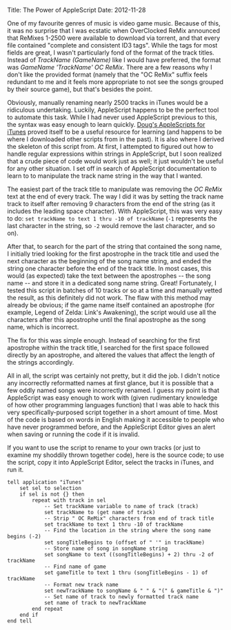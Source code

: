 Title: The Power of AppleScript
Date: 2012-11-28

One of my favourite genres of music is video game music. Because of this, it was no surprise that I was ecstatic when OverClocked ReMix announced that ReMixes 1-2500 were available to download via torrent, and that every file contained "complete and consistent ID3 tags". While the tags for most fields are great, I wasn't particularly fond of the format of the track titles. Instead of *TrackName (GameName)* like I would have preferred, the format was *GameName 'TrackName' OC ReMix*. There are a few reasons why I don't like the provided format (namely that the "OC ReMix" suffix feels redundant to me and it feels more appropriate to not see the songs grouped by their source game), but that's besides the point.

Obviously, manually renaming nearly 2500 tracks in iTunes would be a ridiculous undertaking. Luckily, AppleScript happens to be the perfect tool to automate this task. While I had never used AppleScript previous to this, the syntax was easy enough to learn quickly. [Doug's AppleScripts for iTunes](http://dougscripts.com/itunes/) proved itself to be a useful resource for learning (and happens to be where I downloaded other scripts from in the past). It is also where I derived the skeleton of this script from. At first, I attempted to figured out how to handle regular expressions within strings in AppleScript, but I soon realized that a crude piece of code would work just as well; it just wouldn't be useful for any other situation. I set off in search of AppleScript documentation to learn to to manipulate the track name string in the way that I wanted.

The easiest part of the track title to manipulate was removing the *OC ReMix* text at the end of every track. The way I did it was by setting the track name track to itself after removing 9 characters from the end of the string (as it includes the leading space character). With AppleScript, this was very easy to do: `set trackName to text 1 thru -10 of trackName` (`-1` represents the last character in the string, so `-2` would remove the last character, and so on).

After that, to search for the part of the string that contained the song name, I initially tried looking for the first apostrophe in the track title and used the next character as the beginning of the song name string, and ended the string one character before the end of the track title. In most cases, this would (as expected) take the text between the apostrophes -- the song name -- and store it in a dedicated song name string. Great! Fortunately, I tested this script in batches of 10 tracks or so at a time and manually vetted the result, as this definitely did not work. The flaw with this method may already be obvious; if the game name itself contained an apostrophe (for example, Legend of Zelda: Link's Awakening), the script would use all the characters after this apostrophe until the final apostrophe as the song name, which is incorrect.

The fix for this was simple enough. Instead of searching for the first apostrophe within the track title, I searched for the first space followed directly by an apostrophe, and altered the values that affect the length of the strings accordingly.

All in all, the script was certainly not pretty, but it did the job. I didn't notice any incorrectly reformatted names at first glance, but it is possible that a few oddly named songs were incorrectly renamed. I guess my point is that AppleScript was easy enough to work with (given rudimentary knowledge of how other programming languages function) that I was able to hack this very specifically-purposed script together in a short amount of time. Most of the code is based on words in English making it accessible to people who have never programmed before, and the AppleScript Editor gives an alert when saving or running the code if it is invalid.

If you want to use the script to rename to your own tracks (or just to examine my shoddily thrown together code), here is the source code; to use the script, copy it into AppleScript Editor, select the tracks in iTunes, and run it.

```applescript
tell application "iTunes"
	set sel to selection
	if sel is not {} then
		repeat with track in sel
			-- Set trackName variable to name of track (track)
			set trackName to (get name of track)
			-- Strip " OC ReMix" characters from end of track title
			set trackName to text 1 thru -10 of trackName
			-- Find the location in the string where the song name begins (-2)
			set songTitleBegins to (offset of " '" in trackName)
			-- Store name of song in songName string
			set songName to text ((songTitleBegins) + 2) thru -2 of trackName
			-- Find name of game
			set gameTitle to text 1 thru (songTitleBegins - 1) of trackName
			-- Format new track name
			set newTrackName to songName & " " & "(" & gameTitle & ")"
			-- Set name of track to newly formatted track name
			set name of track to newTrackName
		end repeat
	end if
end tell
```
